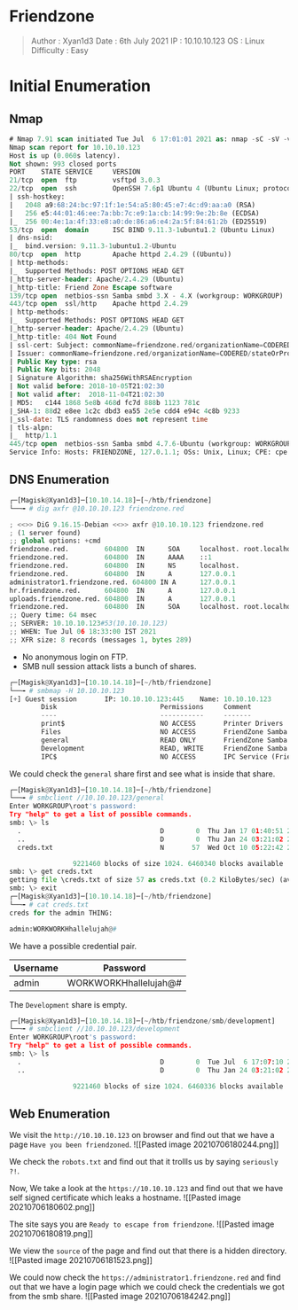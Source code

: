 # Friendzone
>Author : Xyan1d3
>Date : 6th July 2021
>IP : 10.10.10.123
>OS : Linux
>Difficulty : Easy
# Initial Enumeration
## Nmap
```sql
# Nmap 7.91 scan initiated Tue Jul  6 17:01:01 2021 as: nmap -sC -sV -v -oN nmap/friendzone 10.10.10.123
Nmap scan report for 10.10.10.123
Host is up (0.060s latency).
Not shown: 993 closed ports
PORT    STATE SERVICE     VERSION
21/tcp  open  ftp         vsftpd 3.0.3
22/tcp  open  ssh         OpenSSH 7.6p1 Ubuntu 4 (Ubuntu Linux; protocol 2.0)
| ssh-hostkey: 
|   2048 a9:68:24:bc:97:1f:1e:54:a5:80:45:e7:4c:d9:aa:a0 (RSA)
|   256 e5:44:01:46:ee:7a:bb:7c:e9:1a:cb:14:99:9e:2b:8e (ECDSA)
|_  256 00:4e:1a:4f:33:e8:a0:de:86:a6:e4:2a:5f:84:61:2b (ED25519)
53/tcp  open  domain      ISC BIND 9.11.3-1ubuntu1.2 (Ubuntu Linux)
| dns-nsid: 
|_  bind.version: 9.11.3-1ubuntu1.2-Ubuntu
80/tcp  open  http        Apache httpd 2.4.29 ((Ubuntu))
| http-methods: 
|_  Supported Methods: POST OPTIONS HEAD GET
|_http-server-header: Apache/2.4.29 (Ubuntu)
|_http-title: Friend Zone Escape software
139/tcp open  netbios-ssn Samba smbd 3.X - 4.X (workgroup: WORKGROUP)
443/tcp open  ssl/http    Apache httpd 2.4.29
| http-methods: 
|_  Supported Methods: POST OPTIONS HEAD GET
|_http-server-header: Apache/2.4.29 (Ubuntu)
|_http-title: 404 Not Found
| ssl-cert: Subject: commonName=friendzone.red/organizationName=CODERED/stateOrProvinceName=CODERED/countryName=JO
| Issuer: commonName=friendzone.red/organizationName=CODERED/stateOrProvinceName=CODERED/countryName=JO
| Public Key type: rsa
| Public Key bits: 2048
| Signature Algorithm: sha256WithRSAEncryption
| Not valid before: 2018-10-05T21:02:30
| Not valid after:  2018-11-04T21:02:30
| MD5:   c144 1868 5e8b 468d fc7d 888b 1123 781c
|_SHA-1: 88d2 e8ee 1c2c dbd3 ea55 2e5e cdd4 e94c 4c8b 9233
|_ssl-date: TLS randomness does not represent time
| tls-alpn: 
|_  http/1.1
445/tcp open  netbios-ssn Samba smbd 4.7.6-Ubuntu (workgroup: WORKGROUP)
Service Info: Hosts: FRIENDZONE, 127.0.1.1; OSs: Unix, Linux; CPE: cpe:/o:linux:linux_kernel
```

## DNS Enumeration
```python
┌─[Magisk@Xyan1d3]─[10.10.14.18]─[~/htb/friendzone]
└──╼ # dig axfr @10.10.10.123 friendzone.red

; <<>> DiG 9.16.15-Debian <<>> axfr @10.10.10.123 friendzone.red
; (1 server found)
;; global options: +cmd
friendzone.red.         604800  IN      SOA     localhost. root.localhost. 2 604800 86400 2419200 604800
friendzone.red.         604800  IN      AAAA    ::1
friendzone.red.         604800  IN      NS      localhost.
friendzone.red.         604800  IN      A       127.0.0.1
administrator1.friendzone.red. 604800 IN A      127.0.0.1
hr.friendzone.red.      604800  IN      A       127.0.0.1
uploads.friendzone.red. 604800  IN      A       127.0.0.1
friendzone.red.         604800  IN      SOA     localhost. root.localhost. 2 604800 86400 2419200 604800
;; Query time: 64 msec
;; SERVER: 10.10.10.123#53(10.10.10.123)
;; WHEN: Tue Jul 06 18:33:00 IST 2021
;; XFR size: 8 records (messages 1, bytes 289)
```
- No anonymous login on FTP.
- SMB null session attack lists a bunch of shares.
```python
┌─[Magisk@Xyan1d3]─[10.10.14.18]─[~/htb/friendzone]
└──╼ # smbmap -H 10.10.10.123
[+] Guest session       IP: 10.10.10.123:445    Name: 10.10.10.123
        Disk                          Permissions     Comment
        ----                          -----------     -------
        print$                        NO ACCESS       Printer Drivers
        Files                         NO ACCESS       FriendZone Samba Server Files /etc/Files
        general                       READ ONLY       FriendZone Samba Server Files
        Development                   READ, WRITE     FriendZone Samba Server Files
        IPC$                          NO ACCESS       IPC Service (FriendZone server (Samba, Ubuntu))

```

We could check the `general` share first and see what is inside that share.
```python
┌─[Magisk@Xyan1d3]─[10.10.14.18]─[~/htb/friendzone]
└──╼ # smbclient //10.10.10.123/general
Enter WORKGROUP\root's password: 
Try "help" to get a list of possible commands.
smb: \> ls
  .                                   D        0  Thu Jan 17 01:40:51 2019
  ..                                  D        0  Thu Jan 24 03:21:02 2019
  creds.txt                           N       57  Wed Oct 10 05:22:42 2018

                9221460 blocks of size 1024. 6460340 blocks available
smb: \> get creds.txt
getting file \creds.txt of size 57 as creds.txt (0.2 KiloBytes/sec) (average 0.2 KiloBytes/sec)
smb: \> exit
┌─[Magisk@Xyan1d3]─[10.10.14.18]─[~/htb/friendzone]
└──╼ # cat creds.txt 
creds for the admin THING:

admin:WORKWORKHhallelujah@#
```

We have a possible credential pair.

|Username|Password|
|--|--|
|admin|WORKWORKHhallelujah@#|

The `Development` share is empty.
```python
┌─[Magisk@Xyan1d3]─[10.10.14.18]─[~/htb/friendzone/smb/development]
└──╼ # smbclient //10.10.10.123/development
Enter WORKGROUP\root's password: 
Try "help" to get a list of possible commands.
smb: \> ls
  .                                   D        0  Tue Jul  6 17:07:10 2021
  ..                                  D        0  Thu Jan 24 03:21:02 2019

                9221460 blocks of size 1024. 6460336 blocks available
```

## Web Enumeration
We visit the `http://10.10.10.123` on browser and find out that we have a page `Have you been friendzoned`.
![[Pasted image 20210706180244.png]]

We check the `robots.txt` and find out that it trollls us by saying `seriously ?!`.

Now, We take a look at the `https://10.10.10.123` and find out that we have self signed certificate which leaks a hostname.
![[Pasted image 20210706180602.png]]

The site says you are `Ready to escape from friendzone`.
![[Pasted image 20210706180819.png]]

We view the `source` of the page and find out that there is a hidden directory.
![[Pasted image 20210706181523.png]]

We could now check the `https://administrator1.friendzone.red` and find out that we have a login page which we could check the credentials we got from the smb share.
![[Pasted image 20210706184242.png]]

